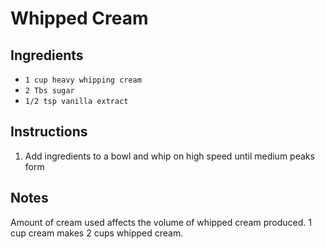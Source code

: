 # Whipped Cream

## Ingredients
- `1 cup heavy whipping cream`
- `2 Tbs sugar`
- `1/2 tsp vanilla extract`

## Instructions
1. Add ingredients to a bowl and whip on high speed until medium peaks form

## Notes
Amount of cream used affects the volume of whipped cream produced. 1 cup cream makes 2 cups whipped cream.
